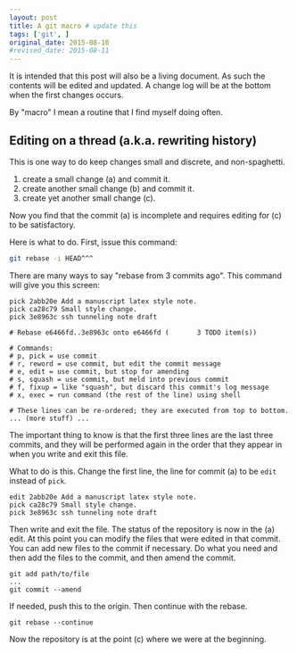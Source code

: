 ```yaml
---
layout: post
title: A git macro # update this 
tags: ['git', ]
original_date: 2015-08-10
#revised_date: 2015-08-11
---
```

It is intended that this post will also be a living document.  As such the 
contents will be edited and updated.  A change log will be at the bottom 
when the first changes occurs.

By "macro" I mean a routine that I find myself doing often.

## Editing on a thread (a.k.a. rewriting history)

This is one way to do keep changes small and discrete, and non-spaghetti.

1. create a small change (a) and commit it.
1. create another small change (b) and commit it.
1. create yet another small change (c).

Now you find that the commit (a) is incomplete and requires editing for (c) to 
be satisfactory.

Here is what to do.
First, issue this command:

```bash
git rebase -i HEAD^^^
```

There are many ways to say "rebase from 3 commits ago".
This command will give you this screen:

```
pick 2abb20e Add a manuscript latex style note.
pick ca28c79 Small style change.
pick 3e8963c ssh tunneling note draft

# Rebase e6466fd..3e8963c onto e6466fd (       3 TODO item(s))

# Commands:
# p, pick = use commit
# r, reword = use commit, but edit the commit message
# e, edit = use commit, but stop for amending
# s, squash = use commit, but meld into previous commit
# f, fixup = like "squash", but discard this commit's log message
# x, exec = run command (the rest of the line) using shell

# These lines can be re-ordered; they are executed from top to bottom.
... (more stuff) ...
```

The important thing to know is that the first three lines are the last three commits, 
and they will be performed again in the order that they appear in when you write 
and exit this file.

What to do is this.  Change the first line, the line for commit (a) to be `edit` instead 
of `pick`.

```
edit 2abb20e Add a manuscript latex style note.
pick ca28c79 Small style change.
pick 3e8963c ssh tunneling note draft
```

Then write and exit the file.  The status of the repository is now in the (a) edit.
At this point you can modify the files that were edited in that commit.  You
can add new files to the commit if necessary.  Do what you need and then
add the files to the commit, and then amend the commit.

```
git add path/to/file
...
git commit --amend
```

If needed, push this to the origin.
Then continue with the rebase.

```
git rebase --continue
```

Now the repository is at the point (c) where we were at the beginning.

